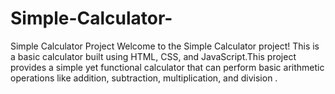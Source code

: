 # Simple-Calculator-
Simple Calculator Project  Welcome to the Simple Calculator project! This is a basic calculator built using HTML, CSS, and JavaScript.This project provides a simple yet functional calculator that can perform basic arithmetic operations like addition, subtraction, multiplication, and division .

